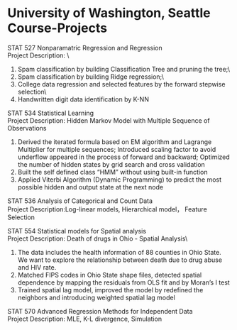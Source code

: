 # University of Washington, Seattle Course-Projects

 STAT 527 Nonparamatric Regression and Regression\
 Project Description: \
 1. Spam classification by building Classification Tree and pruning the tree;\
 2. Spam classification by building Ridge regression;\
 3. College data regression and selected features by the forward stepwise selection\
 4. Handwritten digit data identification by K-NN
 
 STAT 534 Statistical Learning\
 Project Description: Hidden Markov Model with Multiple Sequence of  Observations
 1. Derived the iterated formula based on EM algorithm and Lagrange Multiplier for multiple sequences; Introduced scaling factor to avoid       underflow appeared in the process of forward and backward; Optimized the number of hidden states by grid search and cross validation
 2. Built the self defined class “HMM” without using built-in function
 3. Applied Viterbi Algorithm (Dynamic Programming) to predict the most possible hidden and output state at the next node
 
 STAT 536 Analysis of Categorical and Count Data\
 Project Description:Log-linear models, Hierarchical model， Feature Selection
 
 STAT 554 Statistical models for Spatial analysis\
 Project Description: Death of drugs in Ohio - Spatial Analysis\
 1. The data includes the health information of 88 counties in Ohio State. We want to explore the relationship between death due to drug       abuse and HIV rate. 
 2. Matched FIPS codes in Ohio State shape files, detected spatial dependence by mapping the residuals from OLS fit and by Moran’s I test
 3. Trained spatial lag model, improved the model by redefined the neighbors and introducing weighted spatial lag model
 
 STAT 570 Advanced Regression Methods for Independent Data\
 Project Description: MLE, K-L divergence, Simulation
